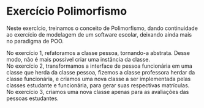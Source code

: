 # Exercício Polimorfismo

Neste exercício, treinamos o conceito de Polimorfismo, dando continuidade ao exercício de modelagem de um software escolar, deixando ainda mais no paradigma de POO.

No exercício 1, refatoramos a classe pessoa, tornando-a abstrata. Desse modo, não é mais possível criar uma instância da classe.<br>
No exercício 2, transformamos a interface de pessoa funcionária em uma classe que herda da classe pessoa, fizemos a classe professora herdar da classe funcionária, e criamos uma nova classe a ser implementada pelas classes estudante e funcionária, para gerar suas respectivas matrículas.<br>
No exercício 3, criamos uma nova classe apenas para as avaliações das pessoas estudantes.
